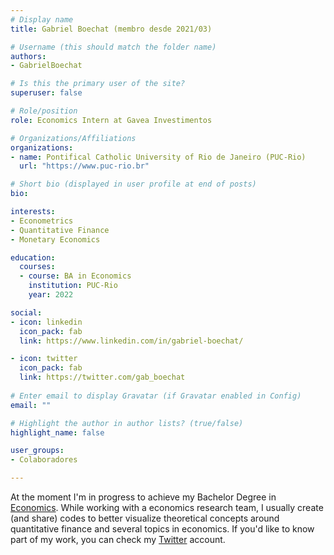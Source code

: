 ```yaml
---
# Display name
title: Gabriel Boechat (membro desde 2021/03)

# Username (this should match the folder name)
authors:
- GabrielBoechat

# Is this the primary user of the site?
superuser: false

# Role/position
role: Economics Intern at Gavea Investimentos

# Organizations/Affiliations
organizations:
- name: Pontifical Catholic University of Rio de Janeiro (PUC-Rio)
  url: "https://www.puc-rio.br"

# Short bio (displayed in user profile at end of posts)
bio:

interests:
- Econometrics
- Quantitative Finance
- Monetary Economics

education:
  courses:
  - course: BA in Economics
    institution: PUC-Rio
    year: 2022

social:
- icon: linkedin
  icon_pack: fab
  link: https://www.linkedin.com/in/gabriel-boechat/

- icon: twitter
  icon_pack: fab
  link: https://twitter.com/gab_boechat
  
# Enter email to display Gravatar (if Gravatar enabled in Config)
email: ""

# Highlight the author in author lists? (true/false)
highlight_name: false

user_groups:
- Colaboradores

---
```


At the moment I'm in progress to achieve my Bachelor Degree in [Economics](http://www.econ.puc-rio.br/). While working with a economics research team, I usually create (and share) codes to better visualize theoretical concepts around quantitative finance and several topics in economics. If you'd like to know part of my work, you can check my [Twitter](https://twitter.com/gab_boechat) account.

